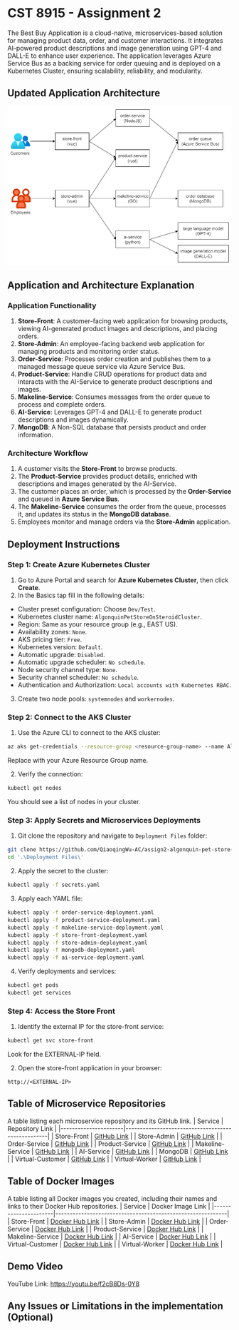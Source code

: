 # CST 8915 - Assignment 2
The Best Buy Application is a cloud-native, microservices-based solution for managing product data, order, and customer interactions. It integrates AI-powered product descriptions and image generation using GPT-4 and DALL-E to enhance user experience. The application leverages Azure Service Bus as a backing service for order queuing and is deployed on a Kubernetes Cluster, ensuring scalability, reliability, and modularity.

## Updated Application Architecture
![updated-architecture](./assets/updated-architecture.png)

## Application and Architecture Explanation
### Application Functionality
1. **Store-Front**: A customer-facing web application for browsing products, viewing AI-generated product images and descriptions, and placing orders.
2. **Store-Admin**: An employee-facing backend web application for managing products and monitoring order status.
3. **Order-Service**: Processes order creation and publishes them to a managed message queue service via Azure Service Bus.
4. **Product-Service**: Handle CRUD operations for product data and interacts with the AI-Service to generate product descriptions and images.
5. **Makeline-Service**: Consumes messages from the order queue to process and complete orders.
6. **AI-Service**: Leverages GPT-4 and DALL-E to generate product descriptions and images dynamically.
7. **MongoDB**: A Non-SQL database that persists product and order information.

### Architecture Workflow
1. A customer visits the **Store-Front** to browse products.
2. The **Product-Service** provides product details, enriched with descriptions and images generated by the AI-Service.
3. The customer places an order, which is processed by the **Order-Service** and queued in **Azure Service Bus**.
4. The **Makeline-Service** consumes the order from the queue, processes it, and updates its status in the **MongoDB database**.
5. Employees monitor and manage orders via the **Store-Admin** application.

## Deployment Instructions
### Step 1: Create Azure Kubernetes Cluster
1. Go to Azure Portal and search for **Azure Kubernetes Cluster**, then click **Create**.
2. In the Basics tap fill in the following details:
  - Cluster preset configuration: Choose `Dev/Test`.
  - Kubernetes cluster name: `AlgonquinPetStoreOnSteroidCluster`.
  - Region: Same as your resource group (e.g., EAST US).
  - Availability zones: `None`.
  - AKS pricing tier: `Free`.
  - Kubernetes version: `Default`.
  - Automatic upgrade: `Disabled`.
  - Automatic upgrade scheduler: `No schedule`.
  - Node security channel type: `None`.
  - Security channel scheduler: `No schedule`.
  - Authentication and Authorization: `Local accounts with Kubernetes RBAC`.
3. Create two node pools: `systemnodes` and `workernodes`.

### Step 2: Connect to the AKS Cluster
1. Use the Azure CLI to connect to the AKS cluster:
```bash
az aks get-credentials --resource-group <resource-group-name> --name AlgonquinPetStoreOnSteroidCluster
```
Replace <resource-group-name> with your Azure Resource Group name.

2. Verify the connection:
```bash
kubectl get nodes
```
You should see a list of nodes in your cluster.

### Step 3: Apply Secrets and Microservices Deployments
1. Git clone the repository and navigate to `Deployment Files` folder:
```bash
git clone https://github.com/QiaoqingWu-AC/assign2-algonquin-pet-store-on-steroids.git
cd '.\Deployment Files\'
```

2. Apply the secret to the cluster:
```bash
kubectl apply -f secrets.yaml
```

3. Apply each YAML file:
```bash
kubectl apply -f order-service-deployment.yaml
kubectl apply -f product-service-deployment.yaml
kubectl apply -f makeline-service-deployment.yaml
kubectl apply -f store-front-deployment.yaml
kubectl apply -f store-admin-deployment.yaml
kubectl apply -f mongodb-deployment.yaml
kubectl apply -f ai-service-deployment.yaml
```

4. Verify deployments and services:
```bash
kubectl get pods
kubectl get services
```

### Step 4: Access the Store Front
1. Identify the external IP for the store-front service:
```bash
kubectl get svc store-front
```
Look for the EXTERNAL-IP field.

2. Open the store-front application in your browser:
```arduino
http://<EXTERNAL-IP>
```

## Table of Microservice Repositories
A table listing each microservice repository and its GitHub link.
| Service             | Repository Link                                   |
|----------------------|---------------------------------------------------|
| Store-Front          | [GitHub Link](https://github.com/QiaoqingWu-AC/store-front-L8)          |
| Store-Admin          | [GitHub Link](https://github.com/QiaoqingWu-AC/store-admin-L8)          |
| Order-Service        | [GitHub Link](https://github.com/QiaoqingWu-AC/order-service-L8)        |
| Product-Service      | [GitHub Link](https://github.com/QiaoqingWu-AC/product-service-L8)      |
| Makeline-Service     | [GitHub Link](https://github.com/QiaoqingWu-AC/makeline-service-L8)     |
| AI-Service           | [GitHub Link](https://github.com/QiaoqingWu-AC/ai-service-L8)           |
| MongoDB              | [GitHub Link](https://github.com/docker-library/mongo)              |
| Virtual-Customer     | [GitHub Link](https://github.com/QiaoqingWu-AC/virtual-customer-L8)     |
| Virtual-Worker       | [GitHub Link](https://github.com/QiaoqingWu-AC/virtual-worker-L8)       |

## Table of Docker Images
A table listing all Docker images you created, including their names and links to their Docker Hub repositories.
| Service             | Docker Image Link                                           |
|----------------------|------------------------------------------------------------|
| Store-Front          | [Docker Hub Link](https://hub.docker.com/repository/docker/wuiiango/store-front/tags)          |
| Store-Admin          | [Docker Hub Link](https://hub.docker.com/repository/docker/wuiiango/store-admin/tags)          |
| Order-Service        | [Docker Hub Link](https://hub.docker.com/repository/docker/wuiiango/order-service/tags)        |
| Product-Service      | [Docker Hub Link](https://hub.docker.com/repository/docker/wuiiango/product-service/tags)      |
| Makeline-Service     | [Docker Hub Link](https://hub.docker.com/repository/docker/wuiiango/makeline-service/tags)     |
| AI-Service           | [Docker Hub Link](https://hub.docker.com/repository/docker/wuiiango/ai-service/tags)           |
| Virtual-Customer     | [Docker Hub Link](https://hub.docker.com/repository/docker/wuiiango/virtual-customer/tags)     |
| Virtual-Worker       | [Docker Hub Link](https://hub.docker.com/repository/docker/wuiiango/virtual-worker/tags)       |

## Demo Video
YouTube Link: https://youtu.be/f2cB8Ds-0Y8

## Any Issues or Limitations in the implementation (Optional)

